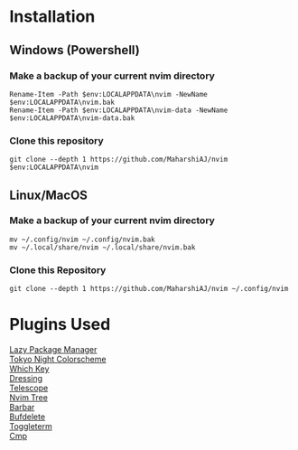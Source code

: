 # Installation

## Windows (Powershell)

### Make a backup of your current nvim directory
```pwsh
Rename-Item -Path $env:LOCALAPPDATA\nvim -NewName $env:LOCALAPPDATA\nvim.bak
Rename-Item -Path $env:LOCALAPPDATA\nvim-data -NewName $env:LOCALAPPDATA\nvim-data.bak
```

### Clone this repository
```pwsh
git clone --depth 1 https://github.com/MaharshiAJ/nvim $env:LOCALAPPDATA\nvim
```

## Linux/MacOS

### Make a backup of your current nvim directory

```shell
mv ~/.config/nvim ~/.config/nvim.bak
mv ~/.local/share/nvim ~/.local/share/nvim.bak
```

### Clone this Repository

```shell
git clone --depth 1 https://github.com/MaharshiAJ/nvim ~/.config/nvim
```

# Plugins Used
[Lazy Package Manager](https://github.com/folke/lazy.nvim) \
[Tokyo Night Colorscheme](https://github.com/folke/tokyonight.nvim) \
[Which Key](https://github.com/folke/which-key.nvim) \
[Dressing](https://github.com/stevearc/dressing.nvim) \
[Telescope](https://github.com/nvim-telescope/telescope.nvim) \
[Nvim Tree](https://github.com/nvim-tree/nvim-tree.lua) \
[Barbar](https://github.com/romgrk/barbar.nvim) \
[Bufdelete](https://github.com/famiu/bufdelete.nvim) \
[Toggleterm](https://github.com/akinsho/toggleterm.nvim) \
[Cmp](https://github.com/hrsh7th/nvim-cmp) 